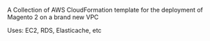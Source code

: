 A Collection of AWS CloudFormation template for the deployment of Magento 2 on a brand new VPC

Uses: EC2, RDS, Elasticache, etc
